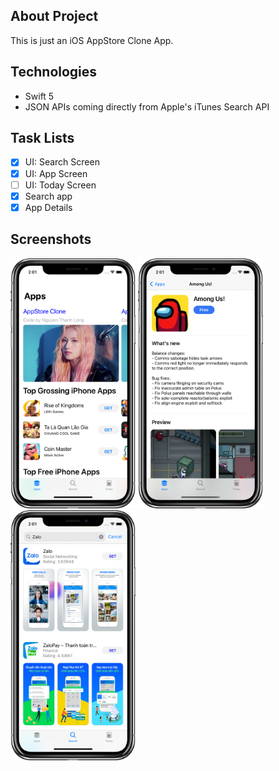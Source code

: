 ## About Project

This is just an iOS AppStore Clone App.

## Technologies

- Swift 5
- JSON APIs coming directly from Apple's iTunes Search API

## Task Lists

- [x] UI: Search Screen 
- [x] UI: App Screen 
- [ ] UI: Today Screen
- [x] Search app
- [X] App Details

## Screenshots

<div>
  <img src="Images/appscreen.png" height = 400 width= 200 />
  <img src="Images/appdetail.png" height = 400 width= 200 />
  <img src="Images/appsearch.png" height = 400 width= 200 />
</div>
